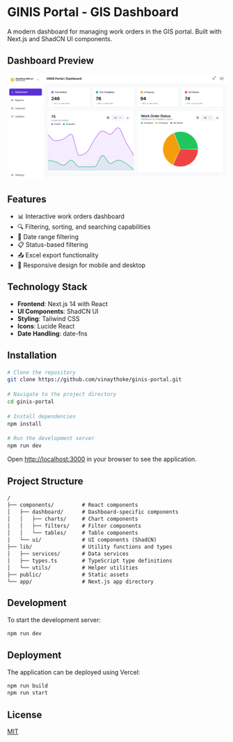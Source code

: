 # GINIS Portal - GIS Dashboard

A modern dashboard for managing work orders in the GIS portal. Built with Next.js and ShadCN UI components.

## Dashboard Preview

![GINIS Portal Dashboard Preview](public/dashboard-preview.png)

## Features

- 📊 Interactive work orders dashboard
- 🔍 Filtering, sorting, and searching capabilities
- 📆 Date range filtering
- 📋 Status-based filtering
- 📤 Excel export functionality
- 📱 Responsive design for mobile and desktop

## Technology Stack

- **Frontend**: Next.js 14 with React
- **UI Components**: ShadCN UI
- **Styling**: Tailwind CSS
- **Icons**: Lucide React
- **Date Handling**: date-fns

## Installation

```bash
# Clone the repository
git clone https://github.com/vinaythoke/ginis-portal.git

# Navigate to the project directory
cd ginis-portal

# Install dependencies
npm install

# Run the development server
npm run dev
```

Open [http://localhost:3000](http://localhost:3000) in your browser to see the application.

## Project Structure

```
/
├── components/         # React components
│   ├── dashboard/      # Dashboard-specific components
│   │   ├── charts/     # Chart components
│   │   ├── filters/    # Filter components
│   │   └── tables/     # Table components
│   └── ui/             # UI components (ShadCN)
├── lib/                # Utility functions and types
│   ├── services/       # Data services
│   ├── types.ts        # TypeScript type definitions
│   └── utils/          # Helper utilities
├── public/             # Static assets
└── app/                # Next.js app directory
```

## Development

To start the development server:

```bash
npm run dev
```

## Deployment

The application can be deployed using Vercel:

```bash
npm run build
npm run start
```

## License

[MIT](LICENSE)